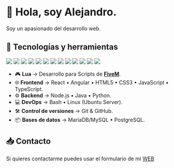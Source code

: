 # 👋 Hola, soy Alejandro.
Soy un apasionado del desarrollo web.

## 🚀 Tecnologías y herramientas
<div>
  <img src="https://img.shields.io/badge/Lua-2C2D72?style=for-the-badge&logo=lua&logoColor=white">
  <img src="https://img.shields.io/badge/React-61DAFB?style=for-the-badge&logo=react&logoColor=black">
  <img src="https://img.shields.io/badge/HTML5-E34F26?style=for-the-badge&logo=html5&logoColor=white">
  <img src="https://img.shields.io/badge/CSS3-1572B6?style=for-the-badge&logo=css&logoColor=white">
  <img src="https://img.shields.io/badge/JavaScript-F7DF1E?style=for-the-badge&logo=javascript&logoColor=black">
  <img src="https://img.shields.io/badge/TypeScript-3178C6?style=for-the-badge&logo=typescript&logoColor=white">
  <img src="https://img.shields.io/badge/Node.js-339933?style=for-the-badge&logo=node.js&logoColor=white">
    <img src="https://img.shields.io/badge/MariaDB-1F305F?style=for-the-badge&logo=mariadbfoundation&logoColor=white">
  <img src="https://img.shields.io/badge/PostgreSQL-4169E1?style=for-the-badge&logo=postgresql&logoColor=white">
  <img src="https://img.shields.io/badge/Linux-FCC624?style=for-the-badge&logo=linux&logoColor=black">
  <img src="https://img.shields.io/badge/Ubuntu-E95420?style=for-the-badge&logo=ubuntu&logoColor=white">
  <img src="https://img.shields.io/badge/Bash-4EAA25?style=for-the-badge&logo=gnu-bash&logoColor=white">
  <img src="https://img.shields.io/badge/Git-F05032?style=for-the-badge&logo=git&logoColor=white">
</div>

- 🎮 **Lua** → Desarrollo para Scripts de **[FiveM](https://fivem.net/)**.  
- 🌐 **Frontend** →  React • Angular • HTML5 • CSS3 • JavaScript • TypeScript.  
- ⚙️ **Backend** → Node.js • Java • Python.
- 💻 **DevOps** → Bash • Linux (Ubuntu Server).
- 🛠️ **Control de versiones** → Git & GitHub.
- 📦 **Bases de datos** → MariaDB/MySQL • PostgreSQL.  

## 📥 Contacto
Si quieres contactarme puedes usar el formulario de mi <a href="https://alejandrobj.es/">WEB</a>